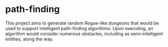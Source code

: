 # path-finding
This project aims to generate random Rogue-like dungeons that would be used to support intelligent path-finding algorithms. Upon executing, an algorithm would consider numerous obstacles, including as semi-intelligent entities, along the way.

